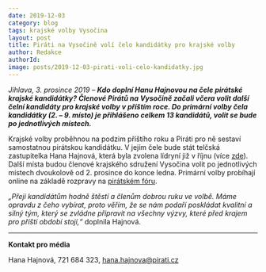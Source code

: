 ```yaml
---
date: 2019-12-03
category: blog
tags: krajské volby Vysočina  
layout: post
title: Piráti na Vysočině volí čelo kandidátky pro krajské volby
author: Redakce
authorId:  
image: posts/2019-12-03-pirati-voli-celo-kandidatky.jpg
---
```


*Jihlava, 3. prosince 2019* – ***Kdo doplní Hanu Hajnovou na čele pirátské krajské kandidátky? Členové Pirátů na Vysočině začali včera volit další čelní kandidáty pro krajské volby v příštím roce. Do primární volby čela kandidátky (2. – 9. místo) je přihlášeno celkem 13 kandidátů, volit se bude po jednotlivých místech.***

Krajské volby proběhnou na podzim příštího roku a Piráti pro ně sestaví samostatnou pirátskou kandidátku. V jejím čele bude stát telčská zastupitelka Hana Hajnová, která byla zvolena lídryní již v říjnu (více [zde](https://vysocina.pirati.cz/aktuality/hana-hajnova.html)). Další místa budou členové krajského sdružení Vysočina volit po jednotlivých místech dvoukolově od 2. prosince do konce ledna. Primární volby probíhají online na základě rozpravy na [pirátském fóru](https://forum.pirati.cz/viewtopic.php?f=416&t=49713). 

*„Přeji kandidátům hodně štěstí a členům dobrou ruku ve volbě. Máme opravdu z čeho vybírat, proto věřím, že se nám podaří poskládat kvalitní a silný tým, který se zvládne připravit na všechny výzvy, které před krajem pro příští období stojí,“* doplnila Hajnová.

---

**Kontakt pro média**

Hana Hajnová, 721 684 323, <hana.hajnova@pirati.cz>
